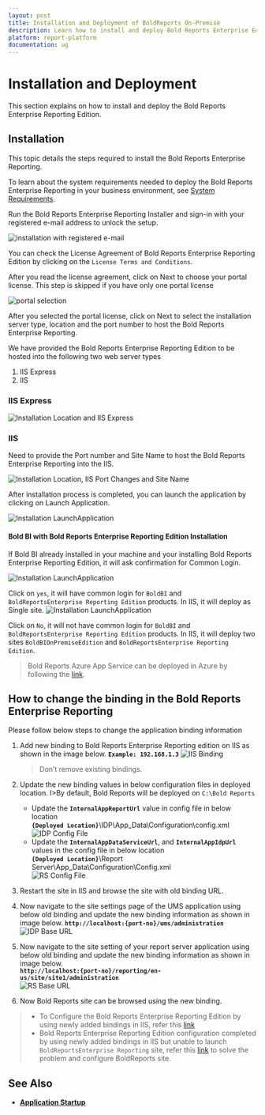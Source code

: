 ```yaml
---
layout: post
title: Installation and Deployment of BoldReports On-Premise
description: Learn how to install and deploy Bold Reports Enterprise Edition and how to host the Bold Reports Enterprise in IIS or IIS Express in your machine. 
platform: report-platform
documentation: ug
---
```


# Installation and Deployment

This section explains on how to install and deploy the Bold Reports Enterprise Reporting Edition.

## Installation

This topic details the steps required to install the Bold Reports Enterprise Reporting.

To learn about the system requirements needed to deploy the Bold Reports Enterprise Reporting in your business environment, see [System Requirements](./../getting-started/#prerequisites).

Run the Bold Reports Enterprise Reporting Installer and sign-in with your registered e-mail address to unlock the setup.

![installation with registered e-mail](/static/assets/on-premise/images/getting-started/installation-sign-in.png)

You can check the License Agreement of Bold Reports Enterprise Reporting Edition by clicking on the `License Terms and Conditions`.

After you read the license agreement, click on Next to choose your portal license. This step is skipped if you have only one portal license

![portal selection](/static/assets/on-premise/images/getting-started/portal-plans-selection.png)

After you selected the portal license, click on Next to select the installation server type, location and the port number to host the Bold Reports Enterprise Reporting.

We have provided the Bold Reports Enterprise Reporting Edition to be hosted into the following two web server types

1. IIS Express
2. IIS

### IIS Express

![Installation Location and IIS Express](/static/assets/on-premise/images/getting-started/installation-IISExpress.png)

### IIS

Need to provide the Port number and Site Name to host the Bold Reports Enterprise Reporting into the IIS.

![Installation Location, IIS Port Changes and Site Name](/static/assets/on-premise/images/getting-started/installation-IIS.png)

After installation process is completed, you can launch the application by clicking on Launch Application.

![Installation LaunchApplication](/static/assets/on-premise/images/getting-started/installation-launchapplication.png)

#### Bold BI with Bold Reports Enterprise Reporting Edition Installation

If Bold BI already installed in your machine and your installing Bold Reports Enterprise Reporting Edition, it will ask confirmation for Common Login.

![Installation LaunchApplication](/static/assets/on-premise/images/getting-started/common-login.png)

Click on `yes`, it will have common login for `BoldBI` and `BoldReportsEnterprise Reporting Edition` products. In IIS, it will deploy as Single site.
![Installation LaunchApplication](/static/assets/on-premise/images/getting-started/common-login-in-IIS.png)

Click on `No`, it will not have common login for `BoldBI` and `BoldReportsEnterprise Reporting Edition` products. In IIS, it will deploy two sites `BoldBIOnPremiseEdition` and `BoldReportsEnterprise Reporting Edition`.

>Bold Reports Azure App Service can be deployed in Azure by following the [link](./../create-app-service/).

## How to change the binding in the Bold Reports Enterprise Reporting

Please follow below steps to change the application binding information

1. Add new binding to Bold Reports Enterprise Reporting edition on IIS as shown in the image below.
 **`Example: 192.168.1.3`**
![IIS Binding](/static/assets/on-premise/images/getting-started/add-binding.png)  
    >Don’t remove existing bindings.

2. Update the new binding values in below configuration files in deployed location.
I>By default, Bold Reports will be deployed on `C:\Bold Reports`
   * Update the **`InternalAppReportUrl`** value in config file in below location  
**`{Deployed Location}`**\IDP\App_Data\Configuration\config.xml  
![IDP Config File](/static/assets/on-premise/images/getting-started/idp-config.png)
   * Update the **`InternalAppDataServiceUrl`**, and **`InternalAppIdpUrl`** values in the config file in below location  
**`{Deployed Location}`**\Report Server\App_Data\Configuration\Config.xml  
![RS Config File](/static/assets/on-premise/images/getting-started/rs-config.png)
3. Restart the site in IIS and browse the site with old binding URL.
4. Now navigate to the site settings page of the UMS application using below old binding and update the new binding information as shown in image below.
**`http://localhost:{port-no}/ums/administration`**  
![IDP Base URL](/static/assets/on-premise/images/getting-started/idp-base-url.png)
5. Now navigate to the site setting of your report server application using below old binding and update the new binding information as shown in image below.  
**`http://localhost:{port-no}/reporting/en-us/site/site1/administration`**  
![RS Base URL](/static/assets/on-premise/images/getting-started/rs-base-url.png)

6. Now Bold Reports site can be browsed using the new binding.

> * To Configure the Bold Reports Enterprise Reporting Edition by using newly added bindings in IIS, refer this [link](./../how-to/map-a-domain-name-to-bold-reports-site-before-startup/)
> * Bold Reports Enterprise Reporting Edition configuration completed by using newly added bindings in IIS but unable to launch `BoldReportsEnterprise Reporting` site, refer this [link](./../how-to/resolve-unavailable-error-when-site-fails-incase-of-domain-name-change/) to solve the problem and configure BoldReports site.

## See Also

* [**Application Startup**](./../application-startup/)